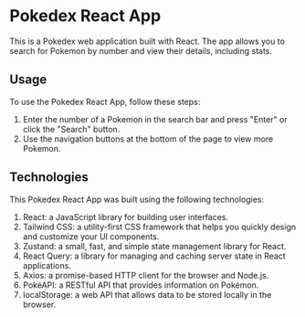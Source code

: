 <h1>Pokedex React App</h1>
This is a Pokedex web application built with React. The app allows you to search for Pokemon by number and view their details, including stats.

<h2>Usage</h2>
To use the Pokedex React App, follow these steps:

1. Enter the number of a Pokemon in the search bar and press "Enter" or click the "Search" button.
2. Use the navigation buttons at the bottom of the page to view more Pokemon.

<h2>Technologies</h2>
This Pokedex React App was built using the following technologies:

1. React: a JavaScript library for building user interfaces.
2. Tailwind CSS: a utility-first CSS framework that helps you quickly design and customize your UI components.
3. Zustand: a small, fast, and simple state management library for React.
4. React Query: a library for managing and caching server state in React applications.
5. Axios: a promise-based HTTP client for the browser and Node.js.
6. PokéAPI: a RESTful API that provides information on Pokémon.
7. localStorage: a web API that allows data to be stored locally in the browser.
